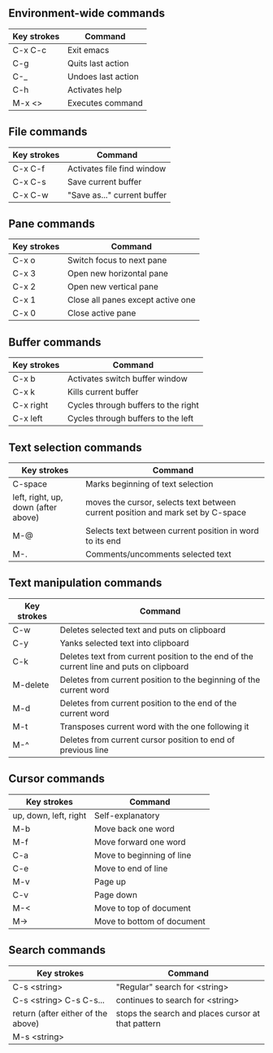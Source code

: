## Environment-wide commands

| Key strokes | Command |  
|---------|------------|  
| C-x C-c | Exit emacs |  
| C-g | Quits last action |
| C-_ | Undoes last action |
| C-h | Activates help |  
| M-x <<command>> | Executes command |

## File commands

| Key strokes | Command |  
|---------|------------|  
| C-x C-f | Activates file find window |  
| C-x C-s | Save current buffer |  
| C-x C-w | "Save as..." current buffer |  

## Pane commands

| Key strokes | Command |  
|---------|------------|  
| C-x o | Switch focus to next pane |  
| C-x 3 | Open new horizontal pane |  
| C-x 2 | Open new vertical pane |  
| C-x 1 | Close all panes except active one |  
| C-x 0 | Close active pane |  

## Buffer commands

| Key strokes | Command |  
|---------|------------|  
| C-x b | Activates switch buffer window |  
| C-x k | Kills current buffer |  
| C-x right | Cycles through buffers to the right |  
| C-x left | Cycles through buffers to the left |  

## Text selection commands

| Key strokes | Command |  
|---------|------------|  
| C-space | Marks beginning of text selection |
| left, right, up, down (after above) | moves the cursor, selects text between current position and mark set by C-space |
| M-@ | Selects text between current position in word to its end |
| M-. | Comments/uncomments selected text |

## Text manipulation commands

| Key strokes | Command |  
|---------|------------|  
| C-w | Deletes selected text and puts on clipboard |
| C-y | Yanks selected text into clipboard |
| C-k | Deletes text from current position to the end of the current line and puts on clipboard |
| M-delete | Deletes from current position to the beginning of the current word |
| M-d | Deletes from current position to the end of the current word |
| M-t | Transposes current word with the one following it |  
| M-^ | Deletes from current cursor position to end of previous line |  

## Cursor commands

| Key strokes | Command |  
|---------|------------|  
| up, down, left, right | Self-explanatory |
| M-b | Move back one word |
| M-f | Move forward one word |
| C-a | Move to beginning of line |
| C-e | Move to end of line |
| M-v | Page up |
| C-v | Page down |
| M-< | Move to top of document |
| M-> | Move to bottom of document |

## Search commands

| Key strokes | Command |  
|---------|------------|  
| C-s &lt;string&gt; | "Regular" search for &lt;string&gt; |
| C-s &lt;string&gt; C-s C-s... | continues to search for &lt;string&gt; |
| return (after either of the above) | stops the search and places cursor at that pattern |
| M-s &lt;string&gt; | |  
